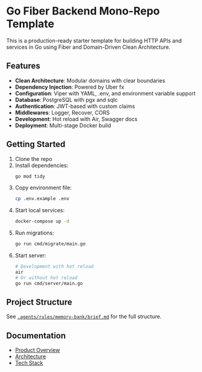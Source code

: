 # Go Fiber Backend Mono-Repo Template

This is a production-ready starter template for building HTTP APIs and services in Go using Fiber and Domain-Driven Clean Architecture.

## Features

- **Clean Architecture**: Modular domains with clear boundaries
- **Dependency Injection**: Powered by Uber fx
- **Configuration**: Viper with YAML, .env, and environment variable support
- **Database**: PostgreSQL with pgx and sqlc
- **Authentication**: JWT-based with custom claims
- **Middlewares**: Logger, Recover, CORS
- **Development**: Hot reload with Air, Swagger docs
- **Deployment**: Multi-stage Docker build

## Getting Started

1. Clone the repo
2. Install dependencies:
   ```bash
   go mod tidy
   ```
3. Copy environment file:
   ```bash
   cp .env.example .env
   ```
4. Start local services:
   ```bash
   docker-compose up -d
   ```
5. Run migrations:
   ```bash
   go run cmd/migrate/main.go
   ```
6. Start server:
   ```bash
   # Development with hot reload
   air
   # Or without hot reload
   go run cmd/server/main.go
   ```

## Project Structure

See [`.agents/rules/memory-bank/brief.md`](.agents/rules/memory-bank/brief.md) for the full structure.

## Documentation

- [Product Overview](.agents/rules/memory-bank/product.md)
- [Architecture](.agents/rules/memory-bank/architecture.md)
- [Tech Stack](.agents/rules/memory-bank/tech.md)
